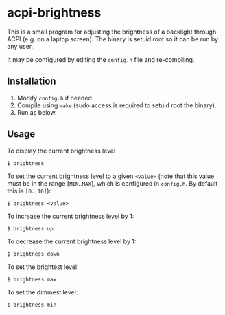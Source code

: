 acpi-brightness
===============

This is a small program for adjusting the brightness of a backlight through
ACPI (e.g. on a laptop screen). The binary is setuid root so it can be run by
any user.

It may be configured by editing the `config.h` file and re-compiling.

Installation
------------

1. Modify `config.h` if needed.
2. Compile using `make` (sudo access is required to setuid root the binary).
3. Run as below.

Usage
-----

To display the current brightness level

    $ brightness

To set the current brightness level to a given `<value>` (note that this value must be in
the range [`MIN`..`MAX`], which is configured in `config.h`. By default this is
`[0..10]`):

    $ brightness <value>

To increase the current brightness level by 1:

    $ brightness up

To decrease the current brightness level by 1:

    $ brightness down

To set the brightest level:

    $ brightness max

To set the dimmest level:

    $ brightness min
